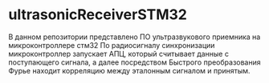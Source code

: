 # ultrasonicReceiverSTM32
В данном репозитории представлено ПО ультразвукового приемника на микроконтроллере стм32
По радиосигналу синхронизации микроконтроллер запускает АПЦ, который считывает данные с поступающего сигнала, а далее посредством Быстрого преобразования Фурье находит корреляцию между эталонным сигналом и принятым.
